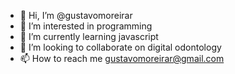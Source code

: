 - 👋 Hi, I’m @gustavomoreirar
- 👀 I’m interested in programming
- 🌱 I’m currently learning javascript
- 💞️ I’m looking to collaborate on digital odontology
- 📫 How to reach me gustavomoreirar@gmail.com

<!---
gustavomoreirar/gustavomoreirar is a ✨ special ✨ repository because its `README.md` (this file) appears on your GitHub profile.
You can click the Preview link to take a look at your changes.
--->
